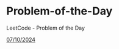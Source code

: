 # Problem-of-the-Day
LeetCode - Problem of the Day

[07/10/2024](https://github.com/bcmeireles/Problem-of-the-Day/blob/main/2696.%20Minimum%20String%20Length%20After%20Removing%20Substrings.md)
